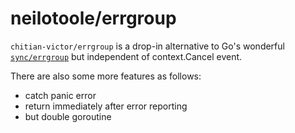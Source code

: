 # neilotoole/errgroup
`chitian-victor/errgroup` is a drop-in alternative to Go's wonderful
[`sync/errgroup`](https://pkg.go.dev/golang.org/x/sync/errgroup) but
independent of context.Cancel event. 

There are also some more features as follows:
- catch panic error
- return immediately after error reporting
- but double goroutine
